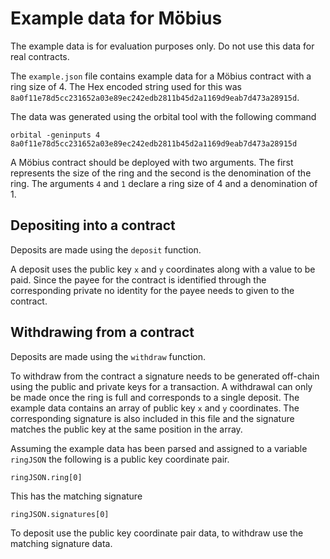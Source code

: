 # Example data for Möbius

The example data is for evaluation purposes only. Do not use this data for real contracts. 

The `example.json` file contains example data for a Möbius contract with a ring size of 4. The Hex encoded string used for this was `8a0f11e78d5cc231652a03e89ec242edb2811b45d2a1169d9eab7d473a28915d`.

The data was generated using the orbital tool with the following command

    orbital -geninputs 4 8a0f11e78d5cc231652a03e89ec242edb2811b45d2a1169d9eab7d473a28915d

A Möbius contract should be deployed with two arguments. The first represents the size of the ring and the second is the denomination of the ring. The arguments `4` and `1` declare a ring size of 4 and a denomination of 1. 

## Depositing into a contract

Deposits are made using the `deposit` function.

A deposit uses the public key `x` and `y` coordinates along with a value to be paid. Since the payee for the contract is identified through the corresponding private no identity for the payee needs to given to the contract.

## Withdrawing from a contract

Deposits are made using the `withdraw` function.

To withdraw from the contract a signature needs to be generated off-chain using the public and private keys for a transaction. A withdrawal can only be made once the ring is full and corresponds to a single deposit. The example data contains an array of public key `x` and `y` coordinates. The corresponding signature is also included in this file and the signature matches the public key at the same position in the array. 

Assuming the example data has been parsed and assigned to a variable `ringJSON` the following is a public key coordinate pair.

    ringJSON.ring[0]

This has the matching signature

    ringJSON.signatures[0]

To deposit use the public key coordinate pair data, to withdraw use the matching signature data. 
